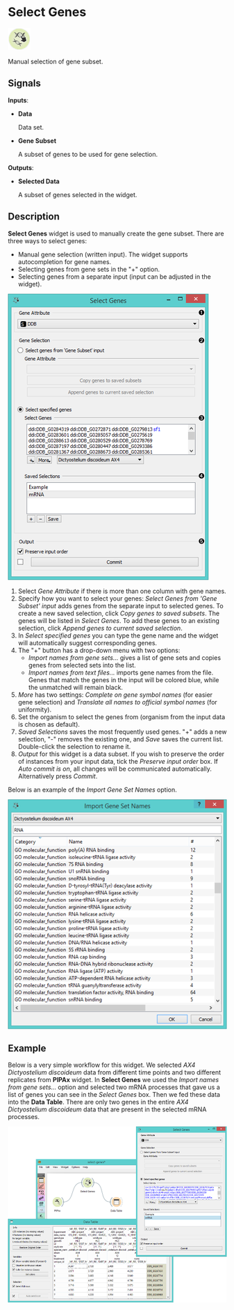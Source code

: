 Select Genes
============

![Select genes icon](icons/select-genes.png)

Manual selection of gene subset.

Signals
-------

**Inputs**:

- **Data**

  Data set.

- **Gene Subset**

  A subset of genes to be used for gene selection.

**Outputs**:

- **Selected Data**

  A subset of genes selected in the widget.

Description
-----------

**Select Genes** widget is used to manually create the gene subset. There are three ways to select genes:
- Manual gene selection (written input). The widget supports autocompletion for gene names.
- Selecting genes from gene sets in the "+" option.
- Selecting genes from a separate input (input can be adjusted in the widget).

![image](images/SelectGenes2-stamped.png)

1. Select *Gene Attribute* if there is more than one column with gene names.
2. Specify how you want to select your genes:
   *Select Genes from 'Gene Subset' input* adds genes from the separate input to selected genes.
   To create a new saved selection, click *Copy genes to saved
   subsets*. The genes will be listed in *Select Genes*. To add these
   genes to an existing selection, click *Append genes to current saved selection*.
3. In *Select specified genes* you can type the gene name and the widget will automatically suggest corresponding
   genes. 
4. The "+" button has a drop-down menu with two options:
   - *Import names from gene sets...* gives a list of gene sets and copies genes from selected sets into the list.
   - *Import names from text files...* imports gene names from the file.
<br>Genes that match the genes in the input will be colored blue, while the unmatched will remain black.
5. *More* has two settings: *Complete on gene symbol names* (for easier
   gene selection) and *Translate all names to official symbol names* (for uniformity).
6. Set the organism to select the genes from (organism from the input data is chosen as default).
7. *Saved Selections* saves the most frequently used genes. "+" adds a new
   selection, "-" removes the existing one, and *Save* saves the current list. Double-click the selection to rename it.
8. *Output* for this widget is a data subset. If you wish to preserve the order of instances from
   your input data, tick the *Preserve input order* box. If *Auto commit is on*, all changes will
   be communicated automatically. Alternatively press *Commit*.

Below is an example of the *Import Gene Set Names* option.

![image](images/SelectGenes4.png)

Example
-------

Below is a very simple workflow for this widget. We selected *AX4 Dictyostelium discoideum* data from
different time points and two different replicates from **PIPAx** widget. In **Select Genes**
we used the *Import names from gene sets...* option and selected two mRNA processes that gave us
a list of genes you can see in the *Select Genes* box. Then we fed these data into the **Data Table**.
There are only two genes in the entire *AX4 Dictyostelium discoideum* data that are present in the
selected mRNA processes.

<img src="images/SelectGenes-Example.png" alt="image" width="600">
